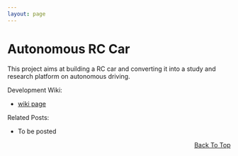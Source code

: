 ```yaml
---
layout: page
---
```


<a name="TOP"></a>

<a name="QUAD"></a>

Autonomous RC Car
======

This project aims at building a RC car and converting it into a study and research platform on autonomous driving.

Development Wiki: 

* [wiki page](http://wiki.rdu.im/_pages/Projects/Autonomous-RC-Car/auto-racing.html)

Related Posts:

* To be posted

<p align="right"><a href="#TOP">Back To Top</a></p>
